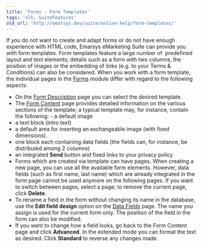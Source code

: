 ```yaml
---
title: 'Forms - Form Templates'
tags: 'olh, SuiteFeatures'
old_url: 'http://emarsys.dev/suite/online-help/form-templates/'
---
```


If you do not want to create and adapt forms or do not have enough experience with HTML code, Emarsys eMarketing Suite can provide you with form templates. Form templates feature a large number of  predefined layout and text elements; details such as a form with two columns, the position of images or the embedding of links (e.g. to your Terms & Conditions) can also be considered. When you work with a form template, the individual pages in the [Forms](/olh/working-with-forms.md "Forms – Working With Forms") module differ with regard to the following aspects:

- On the [Form Description](/olh/forms-description.md "Forms – Description") page you can select the desired template.
- The [Form Content](/olh/form-content.md "Forms – Form Content") page provides detailed information on the various sections of the template; a typical template may, for instance, contain the following: - a default image
- a text block (intro text)
- a default area for inserting an exchangeable image (with fixed dimensions).
- one block each containing data fields (the fields can, for instance, be distributed among 2 columns)
- an integrated **Send** button and fixed links to your privacy policy
- Forms which are created via template can have pages. When creating a new page, you can use all the available form elements. However, data fields (such as first name, last name) which are already integrated in the form page cannot be used anymore on the following pages. If you want to switch between pages, select a page; to remove the current page, click **Delete**.
- To rename a field in the form without changing its name in the database, use the **Edit field** **design** option on the [Data Fields](/olh/forms-data-fields.md "Forms – Data Fields") page. The name you assign is used for the current form only. The position of the field in the form can also be modified.
- If you want to change how a field looks, go back to the Form Content page and click **Advanced**. In the extended mode you can format the text as desired. Click **Standard** to reverse any changes made.